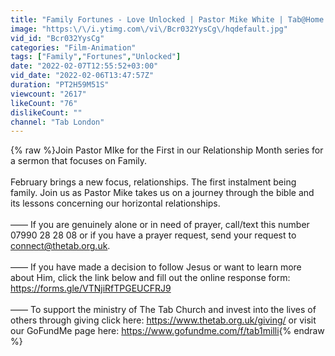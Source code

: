 ```yaml
---
title: "Family Fortunes - Love Unlocked | Pastor Mike White | Tab@Home |  Sunday Service |  06.02.22"
image: "https:\/\/i.ytimg.com\/vi\/Bcr032YysCg\/hqdefault.jpg"
vid_id: "Bcr032YysCg"
categories: "Film-Animation"
tags: ["Family","Fortunes","Unlocked"]
date: "2022-02-07T12:55:52+03:00"
vid_date: "2022-02-06T13:47:57Z"
duration: "PT2H59M51S"
viewcount: "2617"
likeCount: "76"
dislikeCount: ""
channel: "Tab London"
---
```

{% raw %}Join Pastor MIke for the First in our Relationship Month series for a sermon that focuses on Family.<br /><br />February brings a new focus, relationships. The first instalment being family. Join us as Pastor Mike takes us on a journey through the bible and its lessons concerning our horizontal relationships.<br /><br />—— If you are genuinely alone or in need of prayer, call/text this number 07990 28 28 08 or if you have a prayer request, send your request to connect@thetab.org.uk.<br /><br />—— If you have made a decision to follow Jesus or want to learn more about Him, click the link below and fill out the online response form: <a rel="nofollow" target="blank" href="https://forms.gle/VTNjiRfTPGEUCFRJ9">https://forms.gle/VTNjiRfTPGEUCFRJ9</a> <br /><br />—— To support the ministry of The Tab Church and invest into the lives of others through giving click here: <a rel="nofollow" target="blank" href="https://www.thetab.org.uk/giving/">https://www.thetab.org.uk/giving/</a> or visit our GoFundMe page here: <a rel="nofollow" target="blank" href="https://www.gofundme.com/f/tab1milli">https://www.gofundme.com/f/tab1milli</a>{% endraw %}
